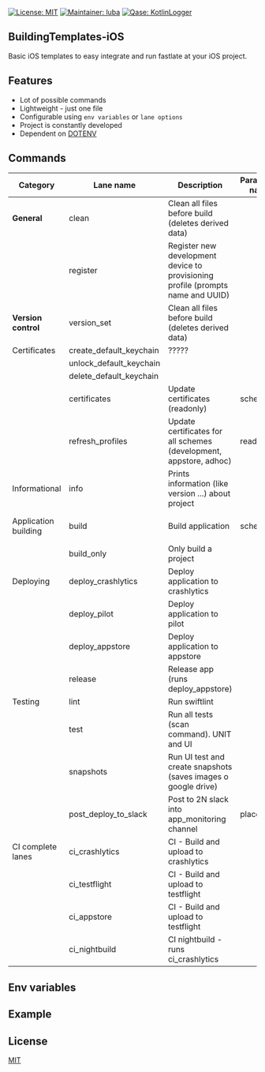 [![License: MIT](https://img.shields.io/badge/License-MIT-yellow.svg)](https://opensource.org/licenses/MIT)
[![Maintainer: luba](https://img.shields.io/badge/Maintainer-David-blue.svg)](mailto:david.nemec@quanti.cz)
[![Qase: KotlinLogger](https://img.shields.io/badge/Qase-BuildingTemplates-ff69b4.svg)](https://github.com/Qase/BuildingTemplates-iOS)

## BuildingTemplates-iOS

Basic iOS templates to easy integrate and run fastlate at your iOS project.

## Features
* Lot of possible commands
* Lightweight - just one file
* Configurable using `env variables` or `lane options`
* Project is constantly developed
* Dependent on [DOTENV](https://docs.fastlane.tools/best-practices/keys/#dotenv)


## Commands

| Category             | Lane name               | Description                                                                     | Parameter name | Parameter value              |
|----------------------|-------------------------|---------------------------------------------------------------------------------|----------------|------------------------------|
| **General**          | clean                   | Clean all files before build (deletes derived data)                             |                |                              |
|                      | register                | Register new development device to provisioning profile (prompts name and UUID) |                |                              |
| **Version control**  | version_set             | Clean all files before build (deletes derived data)                             |                |                              |
| Certificates         | create_default_keychain | ?????                                                                           |                |                              |
|                      | unlock_default_keychain |                                                                                 |                |                              |
|                      | delete_default_keychain |                                                                                 |                |                              |
|                      | certificates            | Update certificates (readonly)                                                  | scheme         | development, appstore, adhoc |
|                      | refresh_profiles        | Update certificates for all schemes (development, appstore, adhoc)              | readonly       | boolean                      |
| Informational        | info                    | Prints information (like version ...) about project                             |                |                              |
| Application building | build                   | Build application                                                               | scheme         | development, appstore, adhoc |
|                      | build_only              | Only build a project                                                            |                |                              |
| Deploying            | deploy_crashlytics      | Deploy application to crashlytics                                               |                |                              |
|                      | deploy_pilot            | Deploy application to pilot                                                     |                |                              |
|                      | deploy_appstore         | Deploy application to appstore                                                  |                |                              |
|                      | release                 | Release app (runs deploy_appstore)                                              |                |                              |
| Testing              | lint                    | Run swiftlint                                                                   |                |                              |
|                      | test                    | Run all tests (scan command). UNIT and UI                                       |                |                              |
|                      | snapshots               | Run UI test and create snapshots (saves images o google drive)                  |                |                              |
|                      | post_deploy_to_slack    | Post to 2N slack into app_monitoring channel                                    | place          | ???                          |
| CI complete lanes    | ci_crashlytics          | CI - Build and upload to crashlytics                                            |                |                              |
|                      | ci_testflight           | CI - Build and upload to testflight                                             |                |                              |
|                      | ci_appstore             | CI - Build and upload to testflight                                             |                |                              |
|                      | ci_nightbuild           | CI nightbuild - runs ci_crashlytics                                             |                |                              |

## Env variables

## Example

## License
[MIT](https://github.com/nishanths/license/blob/master/LICENSE)
